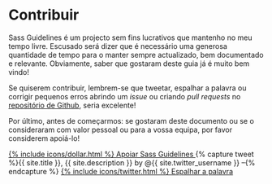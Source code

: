 
# Contribuir

Sass Guidelines é um projecto sem fins lucrativos que mantenho no meu tempo livre. Escusado será dizer que é necessário uma generosa quantidade de tempo para o manter sempre actualizado, bem documentado e relevante. Obviamente, saber que gostaram deste guia já é muito bem vindo!

Se quiserem contribuir, lembrem-se que tweetar, espalhar a palavra ou corrigir pequenos erros abrindo um _issue_ ou criando _pull requests_ no [repositório de Github](https://github.com/HugoGiraudel/sass-guidelines), seria excelente!

Por último, antes de começarmos: se gostaram deste documento ou se o consideraram com valor pessoal ou para a vossa equipa, por favor considerem apoiá-lo!

<div class="button-wrapper">
  <a href="https://gum.co/sass-guidelines" target="_blank" class="button">
    {% include icons/dollar.html %}
    Apoiar Sass Guidelines
  </a>
  {% capture tweet %}{{ site.title }}, {{ site.description }} by @{{ site.twitter_username }} –{% endcapture %}
  <a href="https://twitter.com/share?text={{ tweet | cgi_escape }}&url={{ site.url }}" target="_blank" class="button">
    {% include icons/twitter.html %}
    Espalhar a palavra
  </a>
</div>
